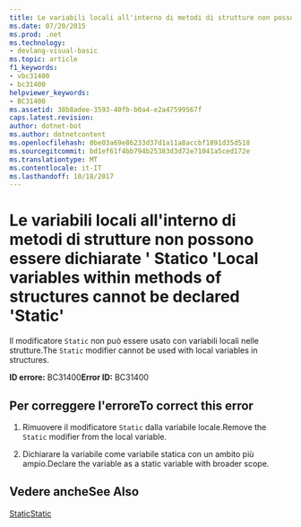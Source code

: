 ```yaml
---
title: Le variabili locali all'interno di metodi di strutture non possono essere dichiarate &#39; Statico &#39;
ms.date: 07/20/2015
ms.prod: .net
ms.technology:
- devlang-visual-basic
ms.topic: article
f1_keywords:
- vbc31400
- bc31400
helpviewer_keywords:
- BC31400
ms.assetid: 38b8adee-3593-40fb-b0a4-e2a47599567f
caps.latest.revision: 
author: dotnet-bot
ms.author: dotnetcontent
ms.openlocfilehash: 0be03a69e86233d37d1a11a8accbf1891d35d518
ms.sourcegitcommit: bd1ef61f4bb794b25383d3d72e71041a5ced172e
ms.translationtype: MT
ms.contentlocale: it-IT
ms.lasthandoff: 10/18/2017
---
```

# <a name="local-variables-within-methods-of-structures-cannot-be-declared-39static39"></a><span data-ttu-id="89f91-102">Le variabili locali all'interno di metodi di strutture non possono essere dichiarate &#39; Statico &#39;</span><span class="sxs-lookup"><span data-stu-id="89f91-102">Local variables within methods of structures cannot be declared &#39;Static&#39;</span></span>
<span data-ttu-id="89f91-103">Il modificatore `Static` non può essere usato con variabili locali nelle strutture.</span><span class="sxs-lookup"><span data-stu-id="89f91-103">The `Static` modifier cannot be used with local variables in structures.</span></span>  
  
 <span data-ttu-id="89f91-104">**ID errore:** BC31400</span><span class="sxs-lookup"><span data-stu-id="89f91-104">**Error ID:** BC31400</span></span>  
  
## <a name="to-correct-this-error"></a><span data-ttu-id="89f91-105">Per correggere l'errore</span><span class="sxs-lookup"><span data-stu-id="89f91-105">To correct this error</span></span>  
  
1.  <span data-ttu-id="89f91-106">Rimuovere il modificatore `Static` dalla variabile locale.</span><span class="sxs-lookup"><span data-stu-id="89f91-106">Remove the `Static` modifier from the local variable.</span></span>  
  
2.  <span data-ttu-id="89f91-107">Dichiarare la variabile come variabile statica con un ambito più ampio.</span><span class="sxs-lookup"><span data-stu-id="89f91-107">Declare the variable as a static variable with broader scope.</span></span>  
  
## <a name="see-also"></a><span data-ttu-id="89f91-108">Vedere anche</span><span class="sxs-lookup"><span data-stu-id="89f91-108">See Also</span></span>  
 [<span data-ttu-id="89f91-109">Static</span><span class="sxs-lookup"><span data-stu-id="89f91-109">Static</span></span>](../../visual-basic/language-reference/modifiers/static.md)
